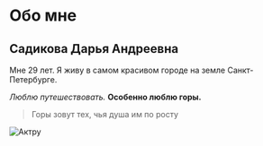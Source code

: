 # Обо мне

## Садикова Дарья Андреевна

Мне 29 лет. Я живу в самом красивом городе на земле Санкт-Петербурге. 

_Люблю путешествовать._ **Особенно люблю горы.** 

> Горы зовут тех, чья душа им по росту

![Актру](https://i.ibb.co/djWNfG2/photo-2023-07-25-10-39-14.jpg)

